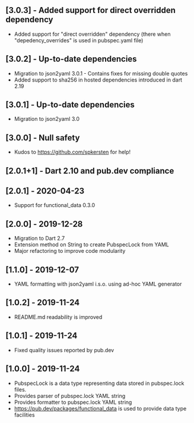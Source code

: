 ## [3.0.3] - Added support for direct overridden dependency
* Added support for "direct overridden" dependency (there when "depedency_overrides" is used in pubspec.yaml file)

## [3.0.2] - Up-to-date dependencies
* Migration to json2yaml 3.0.1 - Contains fixes for missing double quotes
* Added support to sha256 in hosted dependencies introduced in dart 2.19

## [3.0.1] - Up-to-date dependencies
* Migration to json2yaml 3.0

## [3.0.0] - Null safety
* Kudos to https://github.com/spkersten for help!

## [2.0.1+1] - Dart 2.10 and pub.dev compliance

## [2.0.1] - 2020-04-23
* Support for functional_data 0.3.0

## [2.0.0] - 2019-12-28
* Migration to Dart 2.7
* Extension method on String to create PubspecLock from YAML
* Major refactoring to improve code modularity

## [1.1.0] - 2019-12-07
* YAML formatting with json2yaml i.s.o. using ad-hoc YAML generator

## [1.0.2] - 2019-11-24
* README.md readability is improved

## [1.0.1] - 2019-11-24
* Fixed quality issues reported by pub.dev

## [1.0.0] - 2019-11-24
* PubspecLock is a data type representing data stored in pubspec.lock files.
* Provides parser of pubspec.lock YAML string
* Provides formatter to pubspec.lock YAML string
* https://pub.dev/packages/functional_data is used to provide data type facilities
